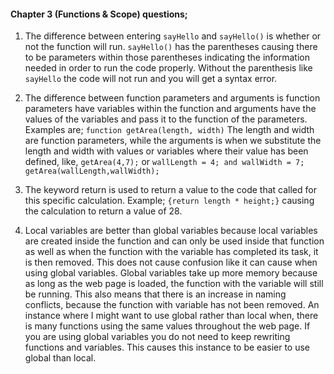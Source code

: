 #### Chapter 3 (Functions & Scope) questions;

1. The difference between entering `sayHello` and `sayHello()` is whether or not the function will run. `sayHello()` has the parentheses causing there to be parameters within those parentheses indicating the information needed in order to run the code properly. Without the parenthesis like `sayHello` the code will not run and you will get a syntax error.

2. The difference between function parameters and arguments is function parameters have variables within the function and arguments have the values of the variables and pass it to the function of the parameters. Examples are; `function getArea(length, width)` The length and width are function parameters, while the arguments is when we substitute the length and width with values or variables where their value has been defined, like, `getArea(4,7);` or `wallLength = 4; and wallWidth = 7; getArea(wallLength,wallWidth);`

3. The keyword return is used to return a value to the code that called for this specific calculation. Example; `{return length * height;}` causing the calculation to return a value of 28.

4. Local variables are better than global variables because local variables are created inside the function and can only be used inside that function as well as when the function with the variable has completed its task, it is then removed. This does not cause confusion like it can cause when using global variables. Global variables take up more memory because as long as the web page is loaded, the function with the variable will still be running. This also means that there is an increase in naming conflicts, because the function with variable has not been removed. An instance where I might want to use global rather than local when, there is many functions using the same values throughout the web page. If you are using global variables you do not need to keep rewriting functions and variables. This causes this instance to be easier to use global than local. 
